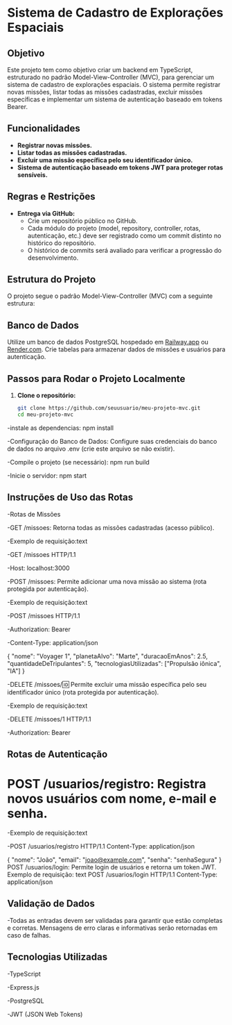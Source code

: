 # Sistema de Cadastro de Explorações Espaciais

## Objetivo

Este projeto tem como objetivo criar um backend em TypeScript, estruturado no padrão Model-View-Controller (MVC), para gerenciar um sistema de cadastro de explorações espaciais. O sistema permite registrar novas missões, listar todas as missões cadastradas, excluir missões específicas e implementar um sistema de autenticação baseado em tokens Bearer.

## Funcionalidades

- **Registrar novas missões.**
- **Listar todas as missões cadastradas.**
- **Excluir uma missão específica pelo seu identificador único.**
- **Sistema de autenticação baseado em tokens JWT para proteger rotas sensíveis.**

## Regras e Restrições

- **Entrega via GitHub:**
  - Crie um repositório público no GitHub.
  - Cada módulo do projeto (model, repository, controller, rotas, autenticação, etc.) deve ser registrado como um commit distinto no histórico do repositório.
  - O histórico de commits será avaliado para verificar a progressão do desenvolvimento.

## Estrutura do Projeto

O projeto segue o padrão Model-View-Controller (MVC) com a seguinte estrutura:


## Banco de Dados

Utilize um banco de dados PostgreSQL hospedado em [Railway.app](https://railway.app/) ou [Render.com](https://render.com/). Crie tabelas para armazenar dados de missões e usuários para autenticação.

## Passos para Rodar o Projeto Localmente

1. **Clone o repositório:**
   ```bash
   git clone https://github.com/seuusuario/meu-projeto-mvc.git
   cd meu-projeto-mvc
   
 -instale as dependencias: npm install
 
 -Configuração do Banco de Dados:
  Configure suas credenciais do banco de dados no arquivo .env (crie este arquivo se não existir).

  -Compile o projeto (se necessário):
   npm run build

   -Inicie o servidor:
    npm start

  ## Instruções de Uso das Rotas
    
-Rotas de Missões

-GET /missoes: Retorna todas as missões cadastradas (acesso público).

-Exemplo de requisição:text

-GET /missoes HTTP/1.1

-Host: localhost:3000

-POST /missoes: Permite adicionar uma nova missão ao sistema (rota protegida por autenticação).

-Exemplo de requisição:text

-POST /missoes HTTP/1.1

-Authorization: Bearer <token>

-Content-Type: application/json

{
  "nome": "Voyager 1",
  "planetaAlvo": "Marte",
  "duracaoEmAnos": 2.5,
  "quantidadeDeTripulantes": 5,
  "tecnologiasUtilizadas": ["Propulsão iônica", "IA"]
}

-DELETE /missoes/:id: Permite excluir uma missão específica pelo seu identificador único (rota protegida por autenticação).

-Exemplo de requisição:text

-DELETE /missoes/1 HTTP/1.1

-Authorization: Bearer <token>


## Rotas de Autenticação

# POST /usuarios/registro: Registra novos usuários com nome, e-mail e senha.

-Exemplo de requisição:text

-POST /usuarios/registro HTTP/1.1
Content-Type: application/json

{
  "nome": "João",
  "email": "joao@example.com",
  "senha": "senhaSegura"
}
POST /usuarios/login: Permite login de usuários e retorna um token JWT.
Exemplo de requisição:
text
POST /usuarios/login HTTP/1.1
Content-Type: application/json


## Validação de Dados
-Todas as entradas devem ser validadas para garantir que estão completas e corretas. Mensagens de erro claras e informativas serão retornadas em caso de falhas.


## Tecnologias Utilizadas

-TypeScript

-Express.js

-PostgreSQL

-JWT (JSON Web Tokens)



